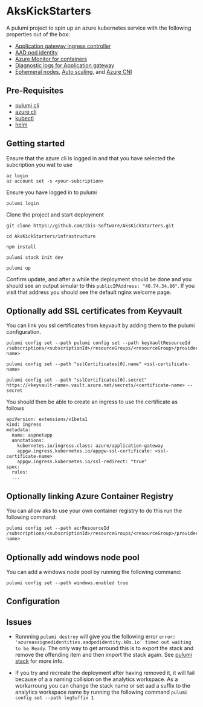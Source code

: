 # AksKickStarters
A pulumi project to spin up an azure kubernetes service with the following properties out of the box:
- [Application gateway ingress controller](https://docs.microsoft.com/en-us/azure/application-gateway/ingress-controller-overview)
- [AAD pod identity](https://github.com/Azure/aad-pod-identity)
- [Azure Monitor for containers](https://docs.microsoft.com/en-us/azure/azure-monitor/insights/container-insights-overview)
- [Diagnostic logs for Application gateway](https://docs.microsoft.com/en-us/azure/application-gateway/application-gateway-diagnostics)
- [Ephemeral nodes](https://docs.microsoft.com/en-us/azure/aks/cluster-configuration#ephemeral-os), [Auto scaling](https://docs.microsoft.com/en-us/azure/aks/cluster-autoscaler), and [Azure CNI](https://docs.microsoft.com/en-us/azure/aks/configure-azure-cni)

## Pre-Requisites
- [pulumi cli](https://www.pulumi.com/docs/get-started/azure/begin/)
- [azure cli](https://docs.microsoft.com/en-us/cli/azure/install-azure-cli)
- [kubectl](https://kubernetes.io/docs/tasks/tools/install-kubectl/)
- [helm](https://helm.sh/docs/intro/install/)



## Getting started
Ensure that the azure cli is logged in and that you have selected the subcription you wat to use
```
az login
az account set -s <your-subcription>
```

Ensure you have logged in to pulumi

```
pulumi login
```
Clone the project and start deployment

```
git clone https://github.com/Ibis-Software/AksKickStarters.git

cd AksKickStarters/infrastructure

npm install

pulumi stack init dev

pulumi up 
```
Confirm update, and after a while the deployment should be done and you should see an output simular to this `publicIPAddress: "40.74.34.86"`.
If you visit that address you should see the default nginx welcome page.

## Optionally add SSL certificates from Keyvault
You can link you ssl certificates from keyvault by adding them to the pulumi configuration. 
```
pulumi config set --path pulumi config set --path keyVaultResourceId /subscriptions/<subscriptionId>/resourceGroups/<resourceGroup>/providers/Microsoft.KeyVault/vaults/<keyvault-name>

pulumi config set --path "sslCertificates[0].name" <ssl-certificate-name>

pulumi config set --path "sslCertificates[0].secret" https://<keyvault-name>.vault.azure.net/secrets/<certificate-name> --secret
```


You should then be able to create an ingress to use the certificate as follows
```
apiVersion: extensions/v1beta1
kind: Ingress
metadata:
  name: aspnetapp
  annotations:
    kubernetes.io/ingress.class: azure/application-gateway
    appgw.ingress.kubernetes.io/appgw-ssl-certificate: <ssl-certificate-name>
    appgw.ingress.kubernetes.io/ssl-redirect: "true"
spec:
  rules:
  ...
```

## Optionally linking Azure Container Registry
You can allow aks to use your own container registry to do this run the following command:
```
pulumi config set --path acrResourceId /subscriptions/<subscriptionId>/resourceGroups/<resourceGroup>/providers/Microsoft.ContainerRegistry/registries/<registry-name>
```

## Optionally add windows node pool
You can add a windows node pool by running the following command:

```
pulumi config set --path windows.enabled true
```


## Configuration



## Issues

- Runnning `pulumi destroy` will give you the following error  `error: 'azureassignedidentities.aadpodidentity.k8s.io' timed out waiting to be Ready`. The only way to get arround this is to export the stack and remove the offending item and then import the stack again. See [pulumi stack](https://www.pulumi.com/docs/reference/cli/pulumi_stack/) for more info.

- If you try and recreate the deployment after having removed it, it will fail because of a a naming collision on the analytics workspace. As a workarroung you can change the stack name or set aad a suffix to the analytics workspace name by running the following command `pulumi config set --path logSuffix 1` 




